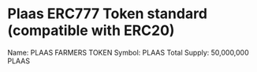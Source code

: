 # Plaas ERC777 Token standard (compatible with ERC20)

Name: PLAAS FARMERS TOKEN
Symbol: PLAAS
Total Supply:  50,000,000 PLAAS
